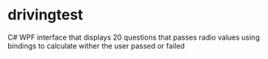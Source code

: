 # drivingtest
C# WPF interface that displays 20 questions that passes radio values using bindings to calculate wither the user passed or failed
